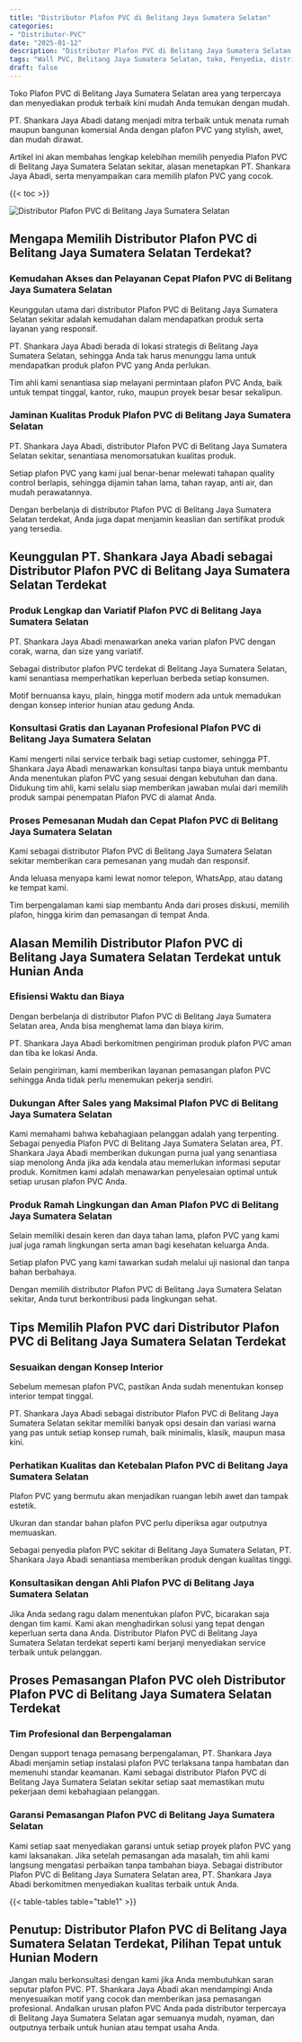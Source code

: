 ```yaml
---
title: "Distributor Plafon PVC di Belitang Jaya Sumatera Selatan"
categories: 
- "Distributor-PVC"
date: "2025-01-12"
description: "Distributor Plafon PVC di Belitang Jaya Sumatera Selatan bagi tempat tinggal, office, serta gerai. Panel berkualitas, pilihan motif, pilihan warna menarik, beserta layanan instalasi dikerjakan oleh teknisi profesional dan garansi resmi!|Layanan penyediaan Plafon PVC di Belitang Jaya Sumatera Selatan bagi kebutuhan hunian, office, atau toko, beserta panel terbaik dan instalasi oleh tenaga ahli ahli dan garansi resmi.|Pilihan Plafon PVC di Belitang Jaya Sumatera Selatan yang andal untuk rumah, kantor, dan toko, bersama panel terbaik dan pemasangan ditangani oleh teknisi profesional serta kepastian resmi.|Penjualan Plafon PVC di Belitang Jaya Sumatera Selatan bagi tempat tinggal, perkantoran, dan ritel, beserta produk terbaik dan instalasi ditangani oleh teknisi ahli, disertai beserta garansi resmi.}"
tags: "Wall PVC, Belitang Jaya Sumatera Selatan, toko, Penyedia, distributor"
draft: false
---
```


Toko Plafon PVC di Belitang Jaya Sumatera Selatan area yang terpercaya dan menyediakan produk terbaik kini mudah Anda temukan dengan mudah.

PT. Shankara Jaya Abadi datang menjadi mitra terbaik untuk menata rumah maupun bangunan komersial Anda dengan plafon PVC yang stylish, awet, dan mudah dirawat.

Artikel ini akan membahas lengkap kelebihan memilih penyedia Plafon PVC di Belitang Jaya Sumatera Selatan sekitar, alasan menetapkan PT. Shankara Jaya Abadi, serta menyampaikan cara memilih plafon PVC yang cocok.

{{< toc >}}

![Distributor Plafon PVC di Belitang Jaya Sumatera Selatan](/images/Distributor-PVC/Distributor-Plafon-PVC-di-Belitang-Jaya-Sumatera-Selatan.png)


## Mengapa Memilih Distributor Plafon PVC di Belitang Jaya Sumatera Selatan Terdekat?

### Kemudahan Akses dan Pelayanan Cepat Plafon PVC di Belitang Jaya Sumatera Selatan

Keunggulan utama dari distributor Plafon PVC di Belitang Jaya Sumatera Selatan sekitar adalah kemudahan dalam mendapatkan produk serta layanan yang responsif.

PT. Shankara Jaya Abadi berada di lokasi strategis di Belitang Jaya Sumatera Selatan, sehingga Anda tak harus menunggu lama untuk mendapatkan produk plafon PVC yang Anda perlukan.

Tim ahli kami senantiasa siap melayani permintaan plafon PVC Anda, baik untuk tempat tinggal, kantor, ruko, maupun proyek besar besar sekalipun.

### Jaminan Kualitas Produk Plafon PVC di Belitang Jaya Sumatera Selatan

PT. Shankara Jaya Abadi, distributor Plafon PVC di Belitang Jaya Sumatera Selatan sekitar, senantiasa menomorsatukan kualitas produk.

Setiap plafon PVC yang kami jual benar-benar melewati tahapan quality control berlapis, sehingga dijamin tahan lama, tahan rayap, anti air, dan mudah perawatannya.

Dengan berbelanja di distributor Plafon PVC di Belitang Jaya Sumatera Selatan terdekat, Anda juga dapat menjamin keaslian dan sertifikat produk yang tersedia.

## Keunggulan PT. Shankara Jaya Abadi sebagai Distributor Plafon PVC di Belitang Jaya Sumatera Selatan Terdekat

### Produk Lengkap dan Variatif Plafon PVC di Belitang Jaya Sumatera Selatan

PT. Shankara Jaya Abadi menawarkan aneka varian plafon PVC dengan corak, warna, dan size yang variatif.

Sebagai distributor plafon PVC terdekat di Belitang Jaya Sumatera Selatan, kami senantiasa memperhatikan keperluan berbeda setiap konsumen.

Motif bernuansa kayu, plain, hingga motif modern ada untuk memadukan dengan konsep interior hunian atau gedung Anda.

### Konsultasi Gratis dan Layanan Profesional Plafon PVC di Belitang Jaya Sumatera Selatan

Kami mengerti nilai service terbaik bagi setiap customer, sehingga PT. Shankara Jaya Abadi menawarkan konsultasi tanpa biaya untuk membantu Anda menentukan plafon PVC yang sesuai dengan kebutuhan dan dana. Didukung tim ahli, kami selalu siap memberikan jawaban mulai dari memilih produk sampai penempatan Plafon PVC di alamat Anda.

### Proses Pemesanan Mudah dan Cepat Plafon PVC di Belitang Jaya Sumatera Selatan

Kami sebagai distributor Plafon PVC di Belitang Jaya Sumatera Selatan sekitar memberikan cara pemesanan yang mudah dan responsif.

Anda leluasa menyapa kami lewat nomor telepon, WhatsApp, atau datang ke tempat kami.

Tim berpengalaman kami siap membantu Anda dari proses diskusi, memilih plafon, hingga kirim dan pemasangan di tempat Anda.

## Alasan Memilih Distributor Plafon PVC di Belitang Jaya Sumatera Selatan Terdekat untuk Hunian Anda

### Efisiensi Waktu dan Biaya

Dengan berbelanja di distributor Plafon PVC di Belitang Jaya Sumatera Selatan area, Anda bisa menghemat lama dan biaya kirim.

PT. Shankara Jaya Abadi berkomitmen pengiriman produk plafon PVC aman dan tiba ke lokasi Anda.

Selain pengiriman, kami memberikan layanan pemasangan plafon PVC sehingga Anda tidak perlu menemukan pekerja sendiri.

### Dukungan After Sales yang Maksimal Plafon PVC di Belitang Jaya Sumatera Selatan

Kami memahami bahwa kebahagiaan pelanggan adalah yang terpenting. Sebagai penyedia Plafon PVC di Belitang Jaya Sumatera Selatan area, PT. Shankara Jaya Abadi memberikan dukungan purna jual yang senantiasa siap menolong Anda jika ada kendala atau memerlukan informasi seputar produk. Komitmen kami adalah menawarkan penyelesaian optimal untuk setiap urusan plafon PVC Anda.

### Produk Ramah Lingkungan dan Aman Plafon PVC di Belitang Jaya Sumatera Selatan

Selain memiliki desain keren dan daya tahan lama, plafon PVC yang kami jual juga ramah lingkungan serta aman bagi kesehatan keluarga Anda.

Setiap plafon PVC yang kami tawarkan sudah melalui uji nasional dan tanpa bahan berbahaya.

Dengan memilih distributor Plafon PVC di Belitang Jaya Sumatera Selatan sekitar, Anda turut berkontribusi pada lingkungan sehat.

## Tips Memilih Plafon PVC dari Distributor Plafon PVC di Belitang Jaya Sumatera Selatan Terdekat

### Sesuaikan dengan Konsep Interior

Sebelum memesan plafon PVC, pastikan Anda sudah menentukan konsep interior tempat tinggal.

PT. Shankara Jaya Abadi sebagai distributor Plafon PVC di Belitang Jaya Sumatera Selatan sekitar memiliki banyak opsi desain dan variasi warna yang pas untuk setiap konsep rumah, baik minimalis, klasik, maupun masa kini.

### Perhatikan Kualitas dan Ketebalan Plafon PVC di Belitang Jaya Sumatera Selatan

Plafon PVC yang bermutu akan menjadikan ruangan lebih awet dan tampak estetik.

Ukuran dan standar bahan plafon PVC perlu diperiksa agar outputnya memuaskan.

Sebagai penyedia plafon PVC sekitar di Belitang Jaya Sumatera Selatan, PT. Shankara Jaya Abadi senantiasa memberikan produk dengan kualitas tinggi.

### Konsultasikan dengan Ahli Plafon PVC di Belitang Jaya Sumatera Selatan

Jika Anda sedang ragu dalam menentukan plafon PVC, bicarakan saja dengan tim kami. Kami akan menghadirkan solusi yang tepat dengan keperluan serta dana Anda. Distributor Plafon PVC di Belitang Jaya Sumatera Selatan terdekat seperti kami berjanji menyediakan service terbaik untuk pelanggan.

## Proses Pemasangan Plafon PVC oleh Distributor Plafon PVC di Belitang Jaya Sumatera Selatan Terdekat

### Tim Profesional dan Berpengalaman

Dengan support tenaga pemasang berpengalaman, PT. Shankara Jaya Abadi menjamin setiap instalasi plafon PVC terlaksana tanpa hambatan dan memenuhi standar keamanan. Kami sebagai distributor Plafon PVC di Belitang Jaya Sumatera Selatan sekitar setiap saat memastikan mutu pekerjaan demi kebahagiaan pelanggan.

### Garansi Pemasangan Plafon PVC di Belitang Jaya Sumatera Selatan

Kami setiap saat menyediakan garansi untuk setiap proyek plafon PVC yang kami laksanakan. Jika setelah pemasangan ada masalah, tim ahli kami langsung mengatasi perbaikan tanpa tambahan biaya. Sebagai distributor Plafon PVC di Belitang Jaya Sumatera Selatan area, PT. Shankara Jaya Abadi berkomitmen menyediakan kualitas terbaik untuk Anda.

{{< table-tables table="table1" >}}

## Penutup: Distributor Plafon PVC di Belitang Jaya Sumatera Selatan Terdekat, Pilihan Tepat untuk Hunian Modern

Jangan malu berkonsultasi dengan kami jika Anda membutuhkan saran seputar plafon PVC. PT. Shankara Jaya Abadi akan mendampingi Anda menyesuaikan motif yang cocok dan memberikan jasa pemasangan profesional. Andalkan urusan plafon PVC Anda pada distributor terpercaya di Belitang Jaya Sumatera Selatan agar semuanya mudah, nyaman, dan outputnya terbaik untuk hunian atau tempat usaha Anda.